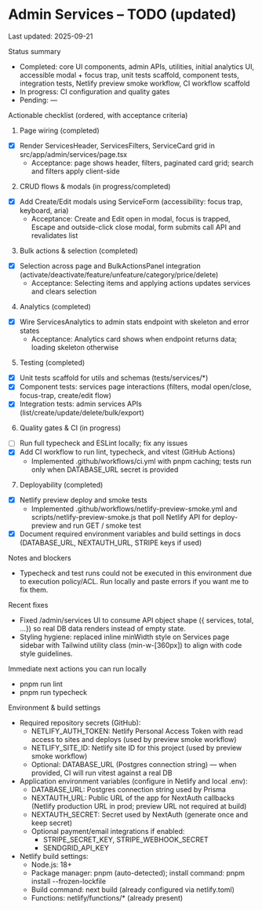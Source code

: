 # Admin Services – TODO (updated)

Last updated: 2025-09-21

Status summary
- Completed: core UI components, admin APIs, utilities, initial analytics UI, accessible modal + focus trap, unit tests scaffold, component tests, integration tests, Netlify preview smoke workflow, CI workflow scaffold
- In progress: CI configuration and quality gates
- Pending: —

Actionable checklist (ordered, with acceptance criteria)

1) Page wiring (completed)
- [x] Render ServicesHeader, ServicesFilters, ServiceCard grid in src/app/admin/services/page.tsx
  - Acceptance: page shows header, filters, paginated card grid; search and filters apply client-side

2) CRUD flows & modals (in progress/completed)
- [x] Add Create/Edit modals using ServiceForm (accessibility: focus trap, keyboard, aria)
  - Acceptance: Create and Edit open in modal, focus is trapped, Escape and outside-click close modal, form submits call API and revalidates list

3) Bulk actions & selection (completed)
- [x] Selection across page and BulkActionsPanel integration (activate/deactivate/feature/unfeature/category/price/delete)
  - Acceptance: Selecting items and applying actions updates services and clears selection

4) Analytics (completed)
- [x] Wire ServicesAnalytics to admin stats endpoint with skeleton and error states
  - Acceptance: Analytics card shows when endpoint returns data; loading skeleton otherwise

5) Testing (completed)
- [x] Unit tests scaffold for utils and schemas (tests/services/*)
- [x] Component tests: services page interactions (filters, modal open/close, focus-trap, create/edit flow)
- [x] Integration tests: admin services APIs (list/create/update/delete/bulk/export)

6) Quality gates & CI (in progress)
- [ ] Run full typecheck and ESLint locally; fix any issues
- [x] Add CI workflow to run lint, typecheck, and vitest (GitHub Actions)
  - Implemented .github/workflows/ci.yml with pnpm caching; tests run only when DATABASE_URL secret is provided

7) Deployability (completed)
- [x] Netlify preview deploy and smoke tests
  - Implemented .github/workflows/netlify-preview-smoke.yml and scripts/netlify-preview-smoke.js that poll Netlify API for deploy-preview and run GET / smoke test
- [x] Document required environment variables and build settings in docs (DATABASE_URL, NEXTAUTH_URL, STRIPE keys if used)

Notes and blockers
- Typecheck and test runs could not be executed in this environment due to execution policy/ACL. Run locally and paste errors if you want me to fix them.

Recent fixes
- Fixed /admin/services UI to consume API object shape ({ services, total, ...}) so real DB data renders instead of empty state.
- Styling hygiene: replaced inline minWidth style on Services page sidebar with Tailwind utility class (min-w-[360px]) to align with code style guidelines.

Immediate next actions you can run locally
- pnpm run lint
- pnpm run typecheck

Environment & build settings
- Required repository secrets (GitHub):
  - NETLIFY_AUTH_TOKEN: Netlify Personal Access Token with read access to sites and deploys (used by preview smoke workflow)
  - NETLIFY_SITE_ID: Netlify site ID for this project (used by preview smoke workflow)
  - Optional: DATABASE_URL (Postgres connection string) — when provided, CI will run vitest against a real DB
- Application environment variables (configure in Netlify and local .env):
  - DATABASE_URL: Postgres connection string used by Prisma
  - NEXTAUTH_URL: Public URL of the app for NextAuth callbacks (Netlify production URL in prod; preview URL not required at build)
  - NEXTAUTH_SECRET: Secret used by NextAuth (generate once and keep secret)
  - Optional payment/email integrations if enabled:
    - STRIPE_SECRET_KEY, STRIPE_WEBHOOK_SECRET
    - SENDGRID_API_KEY
- Netlify build settings:
  - Node.js: 18+
  - Package manager: pnpm (auto-detected); install command: pnpm install --frozen-lockfile
  - Build command: next build (already configured via netlify.toml)
  - Functions: netlify/functions/* (already present)
